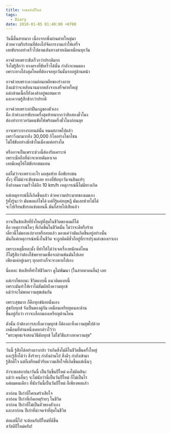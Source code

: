 ```yaml
---
title: รถชนรับปีใหม่
tags:
  - Diary
date: 2010-01-05 01:40:00 +0700
---
```


วันนี้ตื่นสายมาก เนื่องจากพึ่งผ่านค่ายใหญ่มา  
ด้วยความรีบร้อนที่ต้องไปจัดการงานเก่าให้เสร็จ  
เลยขับรถอย่างเร็วไปตามเส้นทางสายเดิมเหมือนทุกวัน

อาจด้วยเพราะขับเร็วกว่าปรกติมาก  
จึงไม่รู้สึกว่า ทางตรงที่ขับเร็วได้นั้น กำลังจะหมดลง  
เพราะทางโค้งสุดโหดที่ต้องจอทุกวันนั้นรออยู่ด้านหน้า

อาจด้วยเพราะความอ่อนเพลียของร่างกาย  
ถึงแม้ว่าจะหลับนานมากหลังจากเสร็จค่ายใหญ่  
แต่กล้ามเนื้อก็ยังคงล้าอยู่พอสมควร  
และความรู้สึกช้ากว่าปรกติ

อาจด้วยเพราะผ่าฝืนกฏของตัวเอง  
คือ ถ้าห่างการขับรถครั้งสุดท้ายมากกว่าสิบสองชั่วโมง  
ต้องทำการวอร์มคนขับให้พร้อมครึ่งชั่วโมงก่อนลุย

อาจเพราะยางรถยนต์นั้น หมดสภาพไปแล้ว  
เพราวิ่งมามากถึง 30,000 กิโลอย่างโชกโชน  
ไม่ใช่ขับอย่างชักช้าในเมืองแต่อย่างใด

หรืออาจเป็นเพราะช่วงนี้ต้องรับเคราะห์  
เพราะมือถือที่น่าจะหายดันหาเจอ  
เลยมีเหตุให้ได้ขับรถชนแทน

แต่ไม่ว่าจะเพราะอะไร ผลสุดท้าย คือขับรถชน  
ทั้งๆ ที่ไม่น่าจะขับชนเลย ทางที่ขับทุกวันจนชินแท้ๆ  
ยิ่งถ้าลดความเร็วได้อีก 10 km/h เหตุการณ์นี้ไม่มีทางเกิด

แต่เหตุการณ์นี้ก็เกิดขึ้นแล้ว ด้วยความประมาทของผมเอง  
รู้ทั้งรู้นะว่า มันพอแก้ไขได้ แต่ก็รู้แค่ทฤษฎี มันเลยช่วยไม่ได้  
จะไปเรียนขับรถแข่งตอนนี้ มันก็สายไปเสียแล้ว

---

อาจเป็นข้อเสียที่ยิ่งใหญ่ที่สุดในชีวิตของผมก็ได้  
คือ เหตุการณ์ใดๆ ที่เกิดขึ้นในชีวิตนั้น ไม่ว่าจะดีหรือร้าย  
เดี๋ยวนี้ไม่มองแง่บวกหรือลบแล้ว มองแค่ว่ามันเกิดขึ้นอยู่อย่างนั้น  
มันก็แค่เหตุการณ์หนึ่งในชีวิต จะถูกผิดดีชั่วก็อยู่ที่การปรุงแต่งของเราเอง

เพราะเหตุนี้หละมั้ง ที่ทำให้ไม่ว่าเจอเรื่องหนักแค่ไหน  
ก็ไม่รู้สึกว่าต้องใช้พยายามเพื่อจะผ่านพ้นมันไปเลย  
เพียงแค่อยู่เฉยๆ ทุกอย่างก็จะจางหายไปเอง

นี่แหละ ข้อเสียที่ทำให้ชีวิตเรา ดูไม่พัฒนา (ในสายตาคนอื่น) เลย

แต่เราก็ชอบนะ ชีวิตแบบนี้ แนวคิดแบบนี้  
เพราะมันทำให้เราไม่สัมผัสถึงความทุกข์  
แม้ว่าจะไม่พบความสุขเช่นกัน

เพราะสุขมาก ก็คือทุกข์น้อยนั่นเอง  
สุขกับทุกข์ จังเป็นของคู่กัน เหมือนเหรียญคนละด้าน  
ขึ้นอยู่กับว่า เราจะเลือกมองเหรียญด้านไหน

ดังนั้น ถ้าต้องการละทิ้งความทุกข์ ก็ต้องละทิ้งความสุขไปด้วย  
เหมือนที่ท่านหนึ่งเคยกล่าวไว้ว่า  
"พระพุทธเจ้าสอนวิธีดับทุกข์ ไม่ใช่วิธีแสวงหาความสุข"

---

วันนี้ รู้สึกได้อย่างแรงกล้า ว่าเกิดสิ่งไม่ดีในชีวิตขึ้นครั้งใหญ่  
และรู้สึกได้ว่า สิ่งร้ายๆ กำลังผ่านไป สิ่งดีๆ กำลังเข้ามา  
รู้สึกดีใจ แต่ก็เตรียมตัวรับความเสียใจที่เกิดขึ้นแต่เนิ่นๆ

ถ้าจะขอสถาปนาวันนี้ เป็นวันขึ้นปีใหม่ คงไม่ผิดสินะ  
แม้ว่า คนอื่นๆ จะไม่นับว่านี่เป็นวันปีใหม่ ก็ไม่เป็นไร  
แค่ผมคนเดียว ที่นับวันนี้เป็นวันปีใหม่ ก็เพียงพอแล้ว

ลาก่อน ปีเก่าที่โศกเศร้าเสียใจ  
ลาก่อน ปีเก่าที่เกิดเหตุร้ายๆ ในชีวิต  
ลาก่อน ปีเก่าที่ไม่เป็นตัวของตัวเอง  
และลาก่อน ปีเก่าที่น่าจดจำที่สุดในชีวิต

ต่อแต่นี้ไป จะต้อนรับปีใหม่ที่ดีขึ้น  
สวัสดีปีใหม่ครับ!
